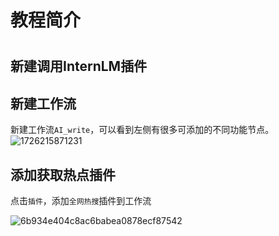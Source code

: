 # 教程简介



# 


## 新建调用InternLM插件





## 新建工作流

新建工作流```AI_write```，可以看到左侧有很多可添加的不同功能节点。
![1726215871231](https://github.com/user-attachments/assets/3daa9f96-74e1-4497-97b7-ff00633cd71b)

## 添加获取热点插件

点击```插件```，添加```全网热搜```插件到工作流

![6b934e404c8ac6babea0878ecf87542](https://github.com/user-attachments/assets/38f97c81-d09b-4d92-b895-439acda468e8)


